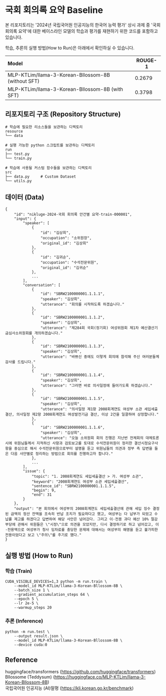# 국회 회의록 요약 Baseline
본 리포지토리는 '2024년 국립국어원 인공지능의 한국어 능력 평가' 상시 과제 중 '국회 회의록 요약'에 대한 베이스라인 모델의 학습과 평가를 재현하기 위한 코드를 포함하고 있습니다.  

학습, 추론의 실행 방법(How to Run)은 아래에서 확인하실 수 있습니다.   

|Model|ROUGE-1|
|:---|---|
|MLP-KTLim/llama-3-Korean-Bllossom-8B (without SFT)|0.2679|
|MLP-KTLim/llama-3-Korean-Bllossom-8B (with SFT)|0.3798|

## 리포지토리 구조 (Repository Structure)
```
# 학습에 필요한 리소스들을 보관하는 디렉토리
resource
└── data

# 실행 가능한 python 스크립트를 보관하는 디렉토리
run
├── test.py
└── train.py

# 학습에 사용될 커스텀 함수들을 보관하는 디렉토리
src
├── data.py     # Custom Dataset
└── utils.py
```

## 데이터 (Data)
```
{
    "id": "nikluge-2024-국회 회의록 안건별 요약-train-000001",
    "input": {
        "speaker": [
            {
                "id": "김상희",
                "occupation": "소위원장",
                "original_id": "김상희"
            },
            {
                "id": "김귀순",
                "occupation": "수석전문위원",
                "original_id": "김귀순"
            },
            ...
        ],
        "conversation": [
            {
                "id": "SBRW2100000001.1.1.1",
                "speaker": "김상희",
                "utterance": "회의를 시작하도록 하겠습니다."
            },
            {
                "id": "SBRW2100000001.1.1.2",
                "speaker": "김상희",
                "utterance": "제284회 국회(정기회) 여성위원회 제1차 예산결산기금심사소위원회를 개의하겠습니다."
            },
            {
                "id": "SBRW2100000001.1.1.3",
                "speaker": "김상희",
                "utterance": "바쁘신 중에도 이렇게 회의에 참석해 주신 여러분들께 감사를 드립니다."
            },
            {
                "id": "SBRW2100000001.1.1.4",
                "speaker": "김상희",
                "utterance": "그러면 바로 의사일정에 들어가도록 하겠습니다."
            },
            {
                "id": "SBRW2100000001.1.1.5",
                "speaker": "김상희",
                "utterance": "의사일정 제1항 2008회계연도 여성부 소관 세입세출결산, 의사일정 제2항 2008회계연도 여성발전기금 결산, 이상 2건을 일괄하여 상정합니다."
            },
            {
                "id": "SBRW2100000001.1.1.6",
                "speaker": "김상희",
                "utterance": "오늘 소위원회 회의 진행은 지난번 전체회의 대체토론 시에 위원님들께서 지적하신 사항과 검토보고를 토대로 수석전문위원이 정리한 결산시정요구사항을 중심으로 해서 수석전문위원으로부터 설명을 듣고 위원님들의 의견과 정부 측 답변을 들은 다음 사안별로 정리하는 방법으로 회의를 진행하고자 합니다."
            },
            ...
        ],
        "issue": {
            "topic": "1. 2008회계연도 세입세출결산 > 가. 여성부 소관",
            "keyword": "2008회계연도 여성부 소관 세입세출결산",
            "sentence_id": "SBRW2100000001.1.1.5",
            "begin": 9,
            "end": 31
        }
    },
    "output": "본 회의에서 여성부의 2008회계연도 세입세출결산에 관해 세입 징수 결정된 금액의 정산 잔액을 조속히 반납 조치가 필요하다고 했고, 여성부는 다 납부가 되었고 수납률 제고를 하겠다고 답변하여 해당 사안은 넘어갔다. 그리고 이·전용 과다 예산 10% 절감 부당에 관해서 위원들은 \"시정\"으로 의견을 모았지만, 다시 결정하기로 하고 넘어갔고, 이·전용액으로 여성부가 청사 임차료를 충당한 문제에 대해서는 여성부의 해명을 듣고 불가피한 전용이었다고 보고 \"주의\"를 주기로 했다."
}
```

## 실행 방법 (How to Run)
### 학습 (Train)
```
CUDA_VISIBLE_DEVICES=1,3 python -m run.train \
    --model_id MLP-KTLim/llama-3-Korean-Bllossom-8B \
    --batch_size 1 \
    --gradient_accumulation_steps 64 \
    --epoch 5 \
    --lr 2e-5 \
    --warmup_steps 20
```

### 추론 (Inference)
```
python -m run.test \
    --output result.json \
    --model_id MLP-KTLim/llama-3-Korean-Bllossom-8B \
    --device cuda:0
```

## Reference

huggingface/transformers (https://github.com/huggingface/transformers)  
Bllossome (Teddysum) (https://huggingface.co/MLP-KTLim/llama-3-Korean-Bllossom-8B)  
국립국어원 인공지능 (AI)말평 (https://kli.korean.go.kr/benchmark)  
